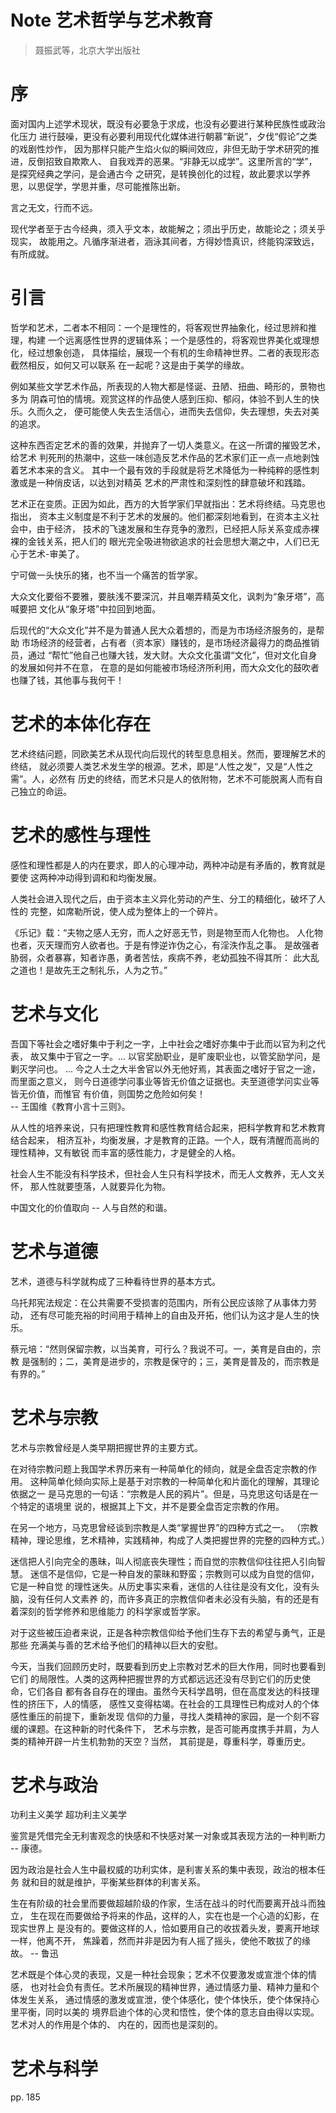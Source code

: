 Note 艺术哲学与艺术教育
===

> 聂振武等，北京大学出版社  

# 序

面对国内上述学术现状，既没有必要急于求成，也没有必要进行某种民族性或政治化压力
进行鼓噪，更没有必要利用现代化媒体进行朝慕“新说”，夕伐“假论”之类的戏剧性炒作，
因为那样只能产生焰火似的瞬间效应，非但无助于学术研究的推进，反倒招致自欺欺人、
自我戏弄的恶果。“非静无以成学”。这里所言的“学”，是探究经典之学问，是会通古今
之研究，是转换创化的过程，故此要求以学养思，以思促学，学思并重，尽可能推陈出新。

言之无文，行而不远。

现代学者至于古今经典，须入乎文本，故能解之；须出乎历史，故能论之；须关乎现实，
故能用之。凡循序渐进者，涵泳其间者，方得妙悟真识，终能钩深致远，有所成就。

# 引言

哲学和艺术，二者本不相同：一个是理性的，将客观世界抽象化，经过思辨和推理，构建
一个远离感性世界的逻辑体系；一个是感性的，将客观世界美化或理想化，经过想象创造，
具体描绘，展现一个有机的生命精神世界。二者的表现形态截然相反，如何又可以联系
在一起呢？这是由于美学的缘故。

例如某些文学艺术作品，所表现的人物大都是怪诞、丑陋、扭曲、畸形的，景物也多为
阴森可怕的情境。观赏这样的作品使人感到压抑、郁闷，体验不到人生的快乐。久而久之，
便可能使人失去生活信心，进而失去信仰，失去理想，失去对美的追求。

这种东西否定艺术的善的效果，并抛弃了一切人类意义。在这一所谓的摧毁艺术，给艺术
判死刑的热潮中，这些一味创造反艺术作品的艺术家们正一点一点地剥蚀着艺术本来的含义。
其中一个最有效的手段就是将艺术降低为一种纯粹的感性刺激或是一种俏皮话，以达到对精英
艺术的严肃性和深刻性的肆意破坏和践踏。

艺术正在变质。正因为如此，西方的大哲学家们早就指出：艺术将终结。马克思也指出，
资本主义制度是不利于艺术的发展的。他们都深刻地看到，在资本主义社会中，由于经济，
技术的飞速发展和生存竞争的激烈，已经把人际关系变成赤裸裸的金钱关系，把人们的
眼光完全吸进物欲追求的社会思想大潮之中，人们已无心于艺术-审美了。

宁可做一头快乐的猪，也不当一个痛苦的哲学家。

大众文化要俗不要雅，要肤浅不要深沉，并且嘲弄精英文化，讽刺为“象牙塔”，高喊要把
文化从“象牙塔”中拉回到地面。

后现代的“大众文化”并不是为普通人民大众着想的，而是为市场经济服务的，是帮助
市场经济的经营者，占有者（资本家）赚钱的，是市场经济最得力的商品推销员，通过
“帮忙”他自己也赚大钱，发大财。大众文化虽谓“文化”，但对文化自身的发展如何并不在意，
在意的是如何能被市场经济所利用，而大众文化的鼓吹者也赚了钱，其他事与我何干！

# 艺术的本体化存在

艺术终结问题，同欧美艺术从现代向后现代的转型息息相关。然而，要理解艺术的终结，
就必须要人类艺术发生学的根源。艺术，即是“人性之发”，又是“人性之需”。人，必然有
历史的终结，而艺术只是人的依附物，艺术不可能脱离人而有自己独立的命运。

# 艺术的感性与理性

感性和理性都是人的内在要求，即人的心理冲动，两种冲动是有矛盾的，教育就是要使
这两种冲动得到调和和均衡发展。

人类社会进入现代之后，由于资本主义异化劳动的产生、分工的精细化，破坏了人性的
完整，如席勒所说，使人成为整体上的一个碎片。

《乐记》载：“夫物之感人无穷，而人之好恶无节，则是物至而人化物也。
人化物也者，灭天理而穷人欲者也。于是有悖逆诈伪之心，有淫泆作乱之事。
是故强者胁弱，众者暴寡，知者诈愚，勇者苦怯，疾病不养，老幼孤独不得其所：
此大乱之道也！是故先王之制礼乐，人为之节。”

# 艺术与文化

吾国下等社会之嗜好集中于利之一字，上中社会之嗜好亦集中于此而以官为利之代表，
故又集中于官之一字。... 以官奖励职业，是旷废职业也，以管奖励学问，是剿灭学问也。
... 今之人士之大半舍官以外无他好焉，其表面之嗜好于官之一途，而里面之意义，
则今日道德学问事业等皆无价值之证据也。夫至道德学问实业等皆无价值，而惟官
有价值，则国势之危险如何矣！  
  -- 王国维《教育小言十三则》。

从人性的培养来说，只有把理性教育和感性教育结合起来，把科学教育和艺术教育结合起来，
相济互补，均衡发展，才是教育的正路。一个人，既有清醒而高尚的理性精神，又有敏锐
而丰富的感性能力，才是健全的人格。

社会人生不能没有科学技术，但社会人生只有科学技术，而无人文教养，无人文关怀，
那人性就要堕落，人就要异化为物。

中国文化的价值取向 -- 人与自然的和谐。

# 艺术与道德

艺术，道德与科学就构成了三种看待世界的基本方式。

乌托邦宪法规定：在公共需要不受损害的范围内，所有公民应该除了从事体力劳动，
还有尽可能充裕的时间用于精神上的自由及开拓，他们认为这才是人生的快乐。

蔡元培：“然则保留宗教，以当美育，可行么？我说不可。一，美育是自由的，宗教
是强制的；二，美育是进步的，宗教是保守的；三，美育是普及的，而宗教是有界的。”

# 艺术与宗教

艺术与宗教曾经是人类早期把握世界的主要方式。

在对待宗教问题上我国学术界历来有一种简单化的倾向，就是全盘否定宗教的作用。
这种简单化倾向实际上是基于对宗教的一种简单化和片面化的理解，其理论依据之一
是马克思的一句话：“宗教是人民的鸦片”。但是，马克思这句话是在一个特定的语境里
说的，根据其上下文，并不是要全盘否定宗教的作用。

在另一个地方，马克思曾经谈到宗教是人类“掌握世界”的四种方式之一。
（宗教精神，理论思维，艺术精神，实践精神，构成了人类把握世界的完整的四种方式。）

迷信把人引向完全的愚昧，叫人彻底丧失理性；而自觉的宗教信仰往往把人引向智慧。
迷信不是信仰，它是一种自发的蒙昧和野蛮；宗教则可以成为自觉的信仰，它是一种自觉
的理性迷失。从历史事实来看，迷信的人往往是没有文化，没有头脑，没有任何人文素养
的，而许多真正的宗教信仰者未必没有头脑，有的还是有着深刻的哲学修养和思维能力
的科学家或哲学家。

对于这些被压迫者来说，正是各种宗教信仰给予他们生存下去的希望与勇气，正是那些
充满美与善的艺术给予他们的精神以巨大的安慰。

今天，当我们回顾历史时，既要看到历史上宗教对艺术的巨大作用，同时也要看到它们
的局限性。人类的这两种把握世界的方式都远远还没有尽到它们的历史使命，它们各自
都有各自存在的理由。虽然今天科学昌明，但在高度发达的科技理性的挤压下，人的情感，
感性又变得枯竭。在社会的工具理性已构成对人的个体感性重压的前提下，重新发现
信仰的力量，寻找人类精神的家园，是一个刻不容缓的课题。在这种新的时代条件下，
艺术与宗教，是否可能再度携手并肩，为人类的精神开辟一片生机勃勃的天空？当然，
其前提是，尊重科学，尊重历史。

# 艺术与政治

功利主义美学 超功利主义美学

鉴赏是凭借完全无利害观念的快感和不快感对某一对象或其表现方法的一种判断力 -- 康德。

因为政治是社会人生中最权威的功利实体，是利害关系的集中表现，政治的根本任务
就和目的就是维护，平衡某些群体的利害关系。

生在有阶级的社会里而要做超越阶级的作家，生活在战斗的时代而要离开战斗而独立，
生在现在而要做给予将来的作品，这样的人，实在也是一个心造的幻影，在现实世界上
是没有的。要做这样的人，恰如要用自己的收拔着头发，要离开地球一样，他离不开，
焦躁着，然而并非是因为有人摇了摇头，使他不敢拔了的缘故。 -- 鲁迅

艺术既是个体心灵的表现，又是一种社会现象；艺术不仅要激发或宣泄个体的情感，
也对社会负有责任。艺术所展现的精神世界，通过情感力量、精神力量和个体发生关系，
通过情感的激发或宣泄，使个体感化，使个体快乐，使个体保持心里平衡，同时以美的
境界启迪个体的心灵和悟性，使个体的意志自由得以实现。艺术对人的作用是个体的、
内在的，因而也是深刻的。

# 艺术与科学

pp. 185
